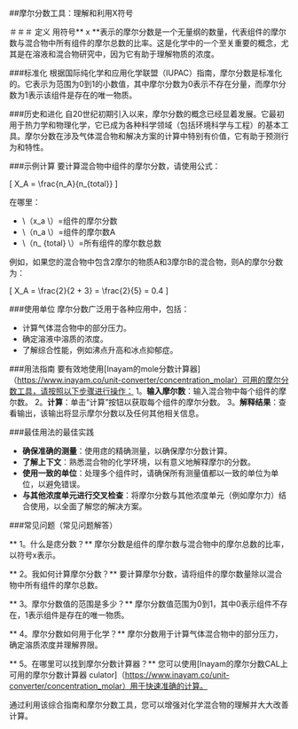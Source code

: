 ##摩尔分数工具：理解和利用X符号

＃＃＃ 定义
用符号** x **表示的摩尔分数是一个无量纲的数量，代表组件的摩尔数与混合物中所有组件的摩尔总数的比率。这是化学中的一个至关重要的概念，尤其是在溶液和混合物研究中，因为它有助于理解物质的浓度。

###标准化
根据国际纯化学和应用化学联盟（IUPAC）指南，摩尔分数是标准化的。它表示为范围为0到1的小数值，其中摩尔分数为0表示不存在分量，而摩尔分数为1表示该组件是存在的唯一物质。

###历史和进化
自20世纪初期引入以来，摩尔分数的概念已经显着发展。它最初用于热力学和物理化学，它已成为各种科学领域（包括环境科学与工程）的基本工具。摩尔分数在涉及气体混合物和解决方案的计算中特别有价值，它有助于预测行为和特性。

###示例计算
要计算混合物中组件的摩尔分数，请使用公式：

\[ X_A = \frac{n_A}{n_{total}} \]

在哪里：
-  \（x_a \）=组件的摩尔分数
-  \（n_a \）=组件的摩尔数A
-  \（n_ {total} \）=所有组件的摩尔数总数

例如，如果您的混合物中包含2摩尔的物质A和3摩尔B的混合物，则A的摩尔分数为：

\[ X_A = \frac{2}{2 + 3} = \frac{2}{5} = 0.4 \]

###使用单位
摩尔分数广泛用于各种应用中，包括：
- 计算气体混合物中的部分压力。
- 确定溶液中溶质的浓度。
- 了解综合性能，例如沸点升高和冰点抑郁症。

###用法指南
要有效地使用[Inayam的mole分数计算器]（https://www.inayam.co/unit-converter/concentration_molar）可用的摩尔分数工具，请按照以下步骤进行操作：
1。**输入摩尔数**：输入混合物中每个组件的摩尔数。
2。**计算**：单击“计算”按钮以获取每个组件的摩尔分数。
3。**解释结果**：查看输出，该输出将显示摩尔分数以及任何其他相关信息。

###最佳用法的最佳实践
-  **确保准确的测量**：使用痣的精确测量，以确保摩尔分数计算。
-  **了解上下文**：熟悉混合物的化学环境，以有意义地解释摩尔的分数。
-  **使用一致的单位**：处理多个组件时，请确保所有测量值都以一致的单位为单位，以避免错误。
-  **与其他浓度单元进行交叉检查**：将摩尔分数与其他浓度单元（例如摩尔力）结合使用，以全面了解您的解决方案。

###常见问题（常见问题解答）

** 1。什么是痣分数？**
摩尔分数是组件的摩尔数与混合物中的摩尔总数的比率，以符号x表示。

** 2。我如何计算摩尔分数？**
要计算摩尔分数，请将组件的摩尔数量除以混合物中所有组件的摩尔总数。

** 3。摩尔分数值的范围是多少？**
摩尔分数值范围为0到1，其中0表示组件不存在，1表示组件是存在的唯一物质。

** 4。摩尔分数如何用于化学？**
摩尔分数用于计算气体混合物中的部分压力，确定溶质浓度并理解界限。

** 5。在哪里可以找到摩尔分数计算器？**
您可以使用[Inayam的摩尔分数CAL上可用的摩尔分数计算器 culator]（https://www.inayam.co/unit-converter/concentration_molar）用于快速准确的计算。

通过利用该综合指南和摩尔分数工具，您可以增强对化学混合物的理解并大大改善计算。